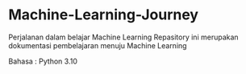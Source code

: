 # Machine-Learning-Journey
Perjalanan dalam belajar Machine Learning
Repasitory ini merupakan dokumentasi pembelajaran menuju Machine Learning

Bahasa : Python 3.10
